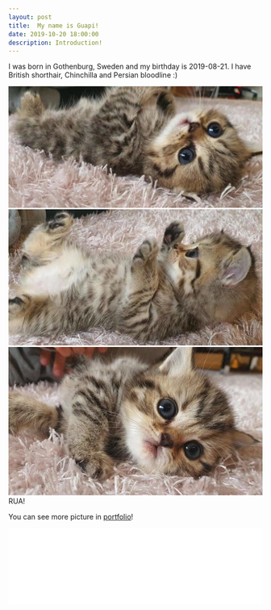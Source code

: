 ```yaml
---
layout: post
title:  My name is Guapi!
date: 2019-10-20 18:00:00
description: Introduction!
---
```

I was born in Gothenburg, Sweden and my birthday is 2019-08-21. I have British shorthair, Chinchilla and Persian bloodline :)

<div class="img_row">
	<img class="col three" src="/img/191020/1.jpeg">
</div>

<div class="img_row">
	<img class="col three" src="/img/191020/2.jpeg">
</div>

<div class="img_row">
	<img class="col three" src="/img/191020/3.jpeg">
</div>

<div class="col three caption">
	RUA!
</div>

You can see more picture in <a href="https://guapi-zh.github.io/portfolio/" target="blank">portfolio</a>!


<iframe src="//player.bilibili.com/player.html?aid=51071276&cid=89417785&page=1" scrolling="yes" border="0" frameborder="yes" framespacing="0" allowfullscreen="true" height=“300%" width="100%"> </iframe>
